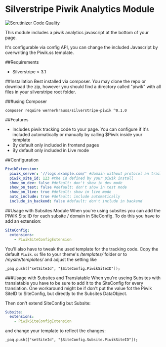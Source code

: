 # Silverstripe Piwik Analytics Module

[![Scrutinizer Code Quality](https://scrutinizer-ci.com/g/wernerkrauss/silverstripe-piwik/badges/quality-score.png?b=master)](https://scrutinizer-ci.com/g/wernerkrauss/silverstripe-piwik/?branch=master)

This module includes a piwik analytics javascript at the bottom of your page.

It's configurable via config API, you can change the included Javascript by overwriting the Piwik.ss template.


##Requirements
  * Silverstripe > 3.1

##Installation
Best installed via composer. You may clone the repo or download the zip, however you should find a directory called "piwik"
with all files in your silverstripe root folder.

###using Composer
```
composer require wernerkrauss/silverstripe-piwik ^0.1.0
```

##Features
  * Includes piwik tracking code to your page. You can configure if it's included automatically or manually by calling
  $Piwik inside your template
  * By default only included in frontend pages
  * By default only included in Live mode

##Configuration
```yml
PiwikExtension:
  piwik_server: '//logs.example.com/' #domain without protocol an trailing slash
  piwik_site_id: 123 #the id defined by your piwik install
  show_on_dev: false #default: don't show in dev mode
  show_on_test: false #default: don't show in test mode
  show_on_live: true #default: show in live mode
  auto_include: true #default: include automatically
  include_in_backend: false #default: don't include in backend
```

##Usage with Subsites Module
When you're using subsites you can add the PIWIK Site ID for each subsite / domain in SiteConfig.
To do this you have to add an extension:

```yml
SiteConfig:
  extensions:
    - PiwikSiteConfigExtension
```

You'll also have to tweak the used template for the tracking code. Copy the default `Piwik.ss` file to your theme's _/templates/_ folder
or to _/mysite/templates/_ and adjust the setting like

```
_paq.push(["setSiteId", "$SiteConfig.PiwikSiteID"]);
```

###Usage with Subsites and Translatable
When you're useing Subsites with translatable you have to be sure to add it to the SiteConfig for every translation.
One workaround might be if don't put the value fot the Piwik SiteID to SiteConfig, but directly to the Subsites DataObject.

Then don't extend SiteConfig but Subsite:

```yml
Subsite:
  extensions:
    - PiwikSiteConfigExtension
```

and change your template to reflect the changes:

```
_paq.push(["setSiteId", "$SiteConfig.Subsite.PiwikSiteID"]);
```

